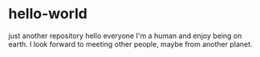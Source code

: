 # hello-world
just another repository
hello everyone
I'm a human and enjoy being on earth.
I look forward to meeting other people, maybe from another planet.
